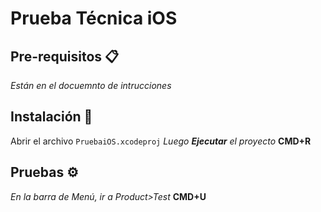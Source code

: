 # Prueba Técnica iOS

## Pre-requisitos 📋
_Están en el docuemnto de intrucciones_

## Instalación 🔧
Abrir el archivo 
```PruebaiOS.xcodeproj```
_Luego **Ejecutar** el proyecto_
**CMD+R**

## Pruebas ⚙️
_En la barra de Menú, ir a Product>Test_
**CMD+U**